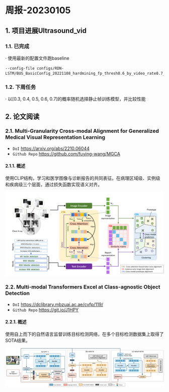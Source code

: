 # 周报-20230105

## 1. 项目进展Ultrasound_vid

### 1.1. 已完成

· 使用最新的配置文件跑baseline
```
--config-file configs/RDN-LSTM/BUS_BasicConfig_20221108_hardmining_fp_thresh0.6_by_video_rate0.7_fold0_iter_10w.yaml
```
### 1.2. 下周任务

· 以[0.3, 0.4, 0.5, 0.6, 0.7]的概率随机选择静止帧训练模型，并比较性能

## 2. 论文阅读

### 2.1. Multi-Granularity Cross-modal Alignment for Generalized Medical Visual Representation Learning

- ``DoI`` https://arxiv.org/abs/2210.06044
- ``Github Repo`` https://github.com/fuying-wang/MGCA

#### 2.1.1. 概述

使用CLIP结构，学习和医学图像与诊断报告的共同表征。在病理区域级、实例级和疾病级三个层面，通过损失函数实现语义对齐。

![MGCA](fig/MGCA.png)

### 2.2. Multi-modal Transformers Excel at Class-agnostic Object Detection

- ``DoI`` https://dclibrary.mbzuai.ac.ae/cvfp/119/
- ``Github Repo`` https://git.io/J1HPY

#### 2.2.1. 概述

使用自上而下的自然语言监督训练目标检测网络，在多个目标检测数据集上取得了SOTA结果。

![MViTs](fig/MViTs.png)
